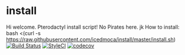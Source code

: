 # install
Hi welcome.
Pterodactyl install script! No Pirates here. jk
How to install: bash <(curl -s https://raw.githubusercontent.com/icedmoca/install/master/install.sh)
[![Build Status](https://travis-ci.org/Pterodactyl/Panel.svg?branch=develop)](https://travis-ci.org/Pterodactyl/Panel) [![StyleCI](https://styleci.io/repos/47508644/shield?branch=develop)](https://styleci.io/repos/47508644) [![codecov](https://codecov.io/gh/Pterodactyl/Panel/branch/develop/graph/badge.svg)](https://codecov.io/gh/Pterodactyl/Panel)
